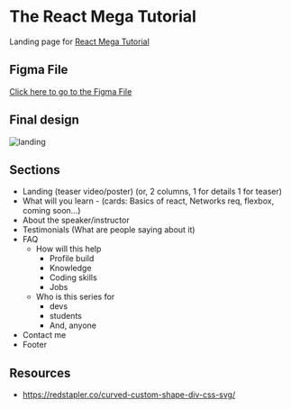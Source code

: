 # The React Mega Tutorial

Landing page for [React Mega Tutorial](https://www.youtube.com/playlist?list=PLGyA74h_S9No5V5TRjHc893mN7rs-VaoZ)

## Figma File

[Click here to go to the Figma File](design/landing_page)

## Final design

![landing](design/landing.png)

## Sections

- Landing (teaser video/poster) (or, 2 columns, 1 for details 1 for teaser)
- What will you learn - (cards: Basics of react, Networks req, flexbox, coming soon...)
- About the speaker/instructor
- Testimonials (What are people saying about it)
- FAQ
  - How will this help
    - Profile build
    - Knowledge
    - Coding skills
    - Jobs
  - Who is this series for
    - devs
    - students
    - And, anyone
- Contact me
- Footer

## Resources

- https://redstapler.co/curved-custom-shape-div-css-svg/
